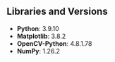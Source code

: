 ## Libraries and Versions

- **Python**: 3.9.10
- **Matplotlib**: 3.8.2
- **OpenCV-Python**: 4.8.1.78
- **NumPy**: 1.26.2
